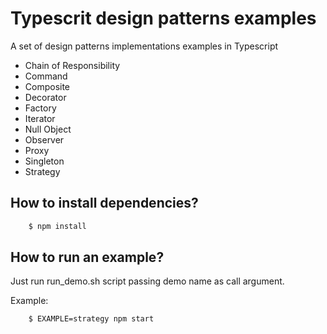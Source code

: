 # Typescrit design patterns examples

A set of design patterns implementations examples in Typescript

* Chain of Responsibility
* Command
* Composite
* Decorator
* Factory
* Iterator
* Null Object
* Observer
* Proxy
* Singleton
* Strategy


## How to install dependencies?

```bash
    $ npm install
```

## How to run an example?

Just run run_demo.sh script passing demo name as call argument.

Example:

```
    $ EXAMPLE=strategy npm start
```
